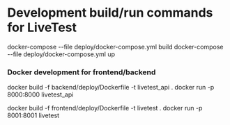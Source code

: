# Development build/run commands for LiveTest
docker-compose --file deploy/docker-compose.yml build
docker-compose --file deploy/docker-compose.yml up


### Docker development for frontend/backend
  docker build -f backend/deploy/Dockerfile -t livetest_api .
  docker run -p 8000:8000 livetest_api

  docker build -f frontend/deploy/Dockerfile -t livetest .
  docker run -p 8001:8001 livetest
